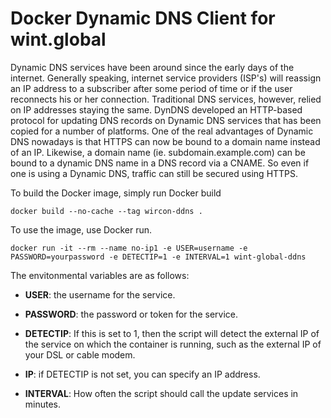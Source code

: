 Docker Dynamic DNS Client for wint.global
=====

Dynamic DNS services have been around since the early days of the internet. Generally speaking, internet service providers (ISP's) will reassign an IP address to a subscriber after some period of time or if the user reconnects his or her connection. Traditional DNS services, however, relied on IP addresses staying the same. DynDNS developed an HTTP-based protocol for updating DNS records on Dynamic DNS services that has been copied for a number of platforms.  One of the real advantages of Dynamic DNS nowadays is that HTTPS can now be bound to a domain name instead of an IP. Likewise, a domain name (ie. subdomain.example.com) can be bound to a dynamic DNS name in a DNS record via a CNAME. So even if one is using a Dynamic DNS, traffic can still be secured using HTTPS.


To build the Docker image, simply run Docker build

```
docker build --no-cache --tag wircon-ddns .
```

To use the image, use Docker run.

```
docker run -it --rm --name no-ip1 -e USER=username -e PASSWORD=yourpassword -e DETECTIP=1 -e INTERVAL=1 wint-global-ddns
```

The envitonmental variables are as follows:

* **USER**: the username for the service.

* **PASSWORD**: the password or token for the service.

* **DETECTIP**: If this is set to 1, then the script will detect the external IP of the service on which the container is running, such as the external IP of your DSL or cable modem.

* **IP**: if DETECTIP is not set, you can specify an IP address.

* **INTERVAL**: How often the script should call the update services in minutes.
